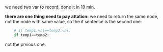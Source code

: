 we need two var to record, done it in 10 min.

**there are one thing need to pay attation:**
we need to return the same node, not the node with same value, so the if sentence is the second one:

```python
    # if temp1.val==temp2.val:
    if temp1==temp2:
```
not the prvious one.